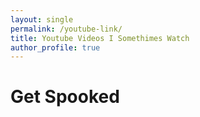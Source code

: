 ```yaml
---
layout: single
permalink: /youtube-link/
title: Youtube Videos I Somethimes Watch
author_profile: true
---
```


# Get Spooked

